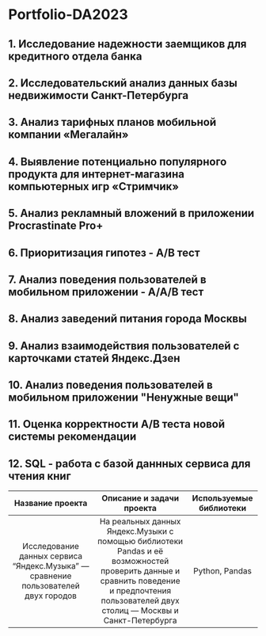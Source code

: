 # Portfolio-DA2023

## 1. Исследование надежности заемщиков для кредитного отдела банка
## 2. Исследовательский анализ данных базы недвижимости Санкт-Петербурга 
## 3. Анализ тарифных планов мобильной компании «Мегалайн»
## 4. Выявление потенциально популярного продукта для интернет-магазина компьютерных игр «Стримчик»
## 5. Анализ рекламный вложений в приложении Procrastinate Pro+
## 6. Приоритизация гипотез - А/В тест
## 7. Анализ поведения пользователей в мобильном приложении - А/А/В тест
## 8. Анализ заведений питания города Москвы
## 9. Анализ взаимодействия пользователей с карточками статей Яндекс.Дзен
## 10. Анализ поведения пользователей в мобильном приложении "Ненужные вещи"
## 11. Оценка корректности А/В теста новой системы рекомендации
## 12. SQL - работа с базой даннных сервиса для чтения книг

| Название проекта       | Описание и задачи проекта | Используемые библиотеки     |
| :--------------------: | :---------------------:   |:---------------------------:|
| Исследование данных сервиса “Яндекс.Музыка” — сравнение пользователей двух городов | На реальных данных Яндекс.Музыки c помощью библиотеки Pandas и её возможностей проверить данные и сравнить поведение и предпочтения пользователей двух столиц — Москвы и Санкт-Петербурга | Python, Pandas |
